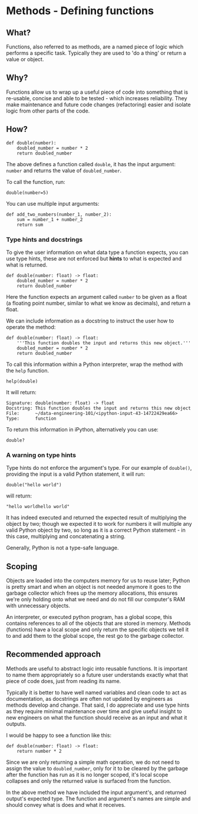 # Methods - Defining functions

## What?

Functions, also referred to as methods, are a named piece of logic which performs a specific task. Typically they are used to 'do a thing' or return a value or object.

## Why?

Functions allow us to wrap up a useful piece of code into something that is re-usable, concise and able to be tested - which increases reliability. They make maintenance and future code changes (refactoring) easier and isolate logic from other parts of the code.

## How?

    def double(number):
        doubled_number = number * 2
        return doubled_number

The above defines a function called `double`, it has the input argument: `number` and returns the value of `doubled_number`.

To call the function, run:

    double(number=5)

You can use multiple input arguments:

    def add_two_numbers(number_1, number_2):
        sum = number_1 + number_2
        return sum

### Type hints and docstrings

To give the user information on what data type a function expects, you can use type hints, these are not enforced but __hints__ to what is expected and what is returned.

    def double(number: float) -> float:
        doubled_number = number * 2
        return doubled_number

Here the function expects an argument called `number` to be given as a float (a floating point number, similar to what we know as decimals), and return a float.

We can include information as a docstring to instruct the user how to operate the method:

    def double(number: float) -> float:
        '''This function doubles the input and returns this new object.'''
        doubled_number = number * 2
        return doubled_number


To call this information within a Python interpreter, wrap the method with the `help` function.

    help(double)

It will return:

    Signature: double(number: float) -> float
    Docstring: This function doubles the input and returns this new object
    File:      ~/data-engineering-101/<ipython-input-43-14722429ea66>
    Type:      function

To return this information in iPython, alternatively you can use:

    double?

### A warning on type hints

Type hints do not enforce the argument's type. For our example of `double()`, providing the input is a valid Python statement, it will run:

    double("hello world")

will return:

    "hello worldhello world"

It has indeed executed and returned the expected result of multiplying the object by two; though we expected it to work for numbers it will multiple any valid Python object by two, so long as it is a correct Python statement - in this case, multiplying and concatenating a string.

Generally, Python is not a type-safe language.

## Scoping

Objects are loaded into the computers memory for us to reuse later; Python is pretty smart and when an object is not needed anymore it goes to the garbage collector which frees up the memory allocations, this ensures we're only holding onto what we need and do not fill our computer's RAM with unnecessary objects.

An interpreter, or executed python program, has a global scope, this contains references to all of the objects that are stored in memory. Methods (functions) have a local scope and only return the specific objects we tell it to and add them to the global scope, the rest go to the garbage collector.

## Recommended approach

Methods are useful to abstract logic into reusable functions. It is important to name them appropriately so a future user understands exactly what that piece of code does, just from reading its name.

Typically it is better to have well named variables and clean code to act as documentation, as docstrings are often not updated by engineers as methods develop and change.  That said, I do appreciate and use type hints as they require minimal maintenance over time and give useful insight to new engineers on what the function should receive as an input and what it outputs.

I would be happy to see a function like this:

    def double(number: float) -> float:
        return number * 2

Since we are only returning a simple math operation, we do not need to assign the value to `doubled_number`, only for it to be cleared by the garbage after the function has run as it is no longer scoped, it's local scope collapses and only the returned value is surfaced from the function.

In the above method we have included the input argument's, and returned output's expected type. The function and argument's names are simple and should convey what is does and what it receives.
